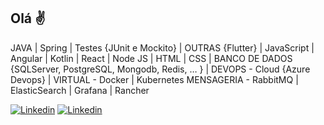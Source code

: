 ## Olá ✌
JAVA | Spring  | Testes {JUnit e Mockito}  | 
OUTRAS {Flutter} | JavaScript | Angular | Kotlin | React | Node JS |  HTML | CSS |
BANCO DE DADOS {SQLServer, PostgreSQL, Mongodb, Redis, … }  | 
DEVOPS - Cloud {Azure Devops}   | 
VIRTUAL - Docker | Kubernetes
MENSAGERIA - RabbitMQ |  ElasticSearch | Grafana | Rancher


[![Linkedin](https://img.shields.io/badge/LinkedIn-0077B5?style=for-the-badge&logo=linkedin&logoColor=white)](https://www.linkedin.com/in/carlospcartaxo/)
[![Linkedin](https://img.shields.io/badge/GitHub-100000?style=for-the-badge&logo=github&logoColor=whit)](https://www.https://github.com/carlospc1978)
